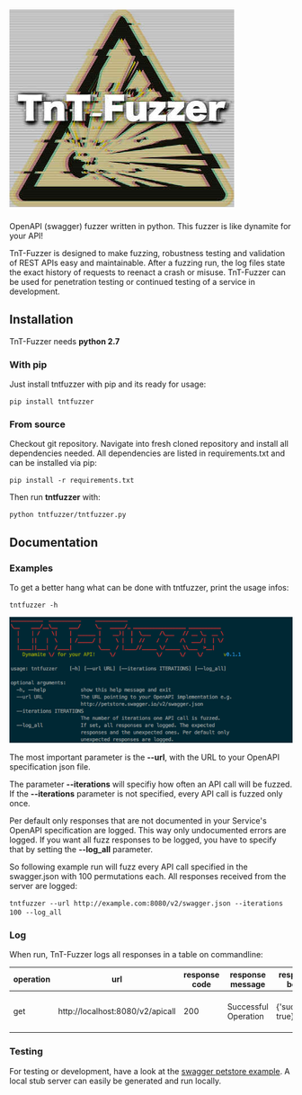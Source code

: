 
![](docs/images/logo.jpg)
============
OpenAPI (swagger) fuzzer written in python. This fuzzer is like dynamite for your API!

TnT-Fuzzer is designed to make fuzzing, robustness testing and validation of REST APIs easy and maintainable. After a 
fuzzing run, the log files state the exact history of requests to reenact a crash or misuse. TnT-Fuzzer can be used 
for penetration testing or continued testing of a service in development.  

## Installation
TnT-Fuzzer needs **python 2.7**

### With pip
Just install tntfuzzer with pip and its ready for usage:

```
pip install tntfuzzer
```

### From source
Checkout git repository. Navigate into fresh cloned repository and install all dependencies needed. All dependencies 
are listed in requirements.txt and can be installed via pip:

```
pip install -r requirements.txt
```

Then run **tntfuzzer** with:

```
python tntfuzzer/tntfuzzer.py
```

## Documentation

### Examples

To get a better hang what can be done with tntfuzzer, print the usage infos:

```
tntfuzzer -h
```

![](docs/images/usage.png)

The most important parameter is the **--url**, with the URL to your OpenAPI specification json file. 

The parameter **--iterations** will specifiy how often an API call will be fuzzed. If 
the **--iterations** parameter is not specified, every API call is fuzzed only once.

Per default only responses that are not documented in your Service's OpenAPI specification are logged. This way only 
undocumented errors are logged. If you want all fuzz responses to be logged, you have to specify that by 
setting the **--log_all** parameter. 

So following example run will fuzz every API call specified in the swagger.json with 100 permutations each. All 
responses received from the server are logged: 
```
tntfuzzer --url http://example.com:8080/v2/swagger.json --iterations 100 --log_all
```

### Log

When run, TnT-Fuzzer logs all responses in a table on commandline: 

| operation | url | response code | response message | response body | curl command |
|---|---|---|---|---|---|
| get       | http://localhost:8080/v2/apicall | 200 | Successful Operation | {'success': true} | ```curl -XGET -H "Content-type: application/json" -d '{'foo': bar}' 'http://localhost:8080/v2/apicall'``` |

### Testing

For testing or development, have a look at the [swagger petstore example](http://petstore.swagger.io/). A local stub 
server can easily be generated and run locally. 
 
